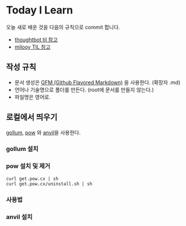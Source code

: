 # Today I Learn

오늘 새로 배운 것을 다음의 규칙으로 commit 합니다. 
* [thoughtbot til 참고](https://github.com/thoughtbot/til)
* [milooy TIL 참고](https://github.com/milooy/TIL)

## 작성 규칙

* 문서 생성은 [GFM (Github Flavored Markdown)](https://help.github.com/categories/writing-on-github/) 을 사용한다. (확장자 .md)
* 언어나 기술명으로 폴더를 만든다. (root에 문서를 만들지 않는다.)
* 파일명은 영어로.

## 로컬에서 띄우기

[gollum](https://github.com/gollum/gollum), [pow](http://pow.cx) 와 [anvil](http://anvilformac.com)을 사용한다.

### gollum 설치

### pow 설치 및 제거
```
curl get.pow.cx | sh
curl get.pow.cx/uninstall.sh | sh
```
### 사용법

### anvil 설치
